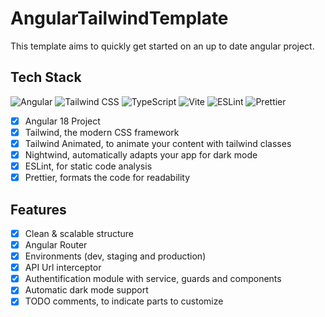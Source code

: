 # AngularTailwindTemplate

This template aims to quickly get started on an up to date angular project.

## Tech Stack 
![Angular](https://img.shields.io/badge/Angular-DD0031?style=for-the-badge&logo=angular&logoColor=white)
![Tailwind CSS](https://img.shields.io/badge/Tailwind_CSS-38B2AC?style=for-the-badge&logo=tailwind-css&logoColor=white)
![TypeScript](https://img.shields.io/badge/TypeScript-007ACC?style=for-the-badge&logo=typescript&logoColor=white)
![Vite](https://img.shields.io/badge/Vite-B73BFE?style=for-the-badge&logo=vite&logoColor=FFD62E)
![ESLint](https://img.shields.io/badge/eslint-3A33D1?style=for-the-badge&logo=eslint&logoColor=white)
![Prettier](https://img.shields.io/badge/prettier-1A2C34?style=for-the-badge&logo=prettier&logoColor=F7BA3E)

- [x] Angular 18 Project
- [x] Tailwind, the modern CSS framework
- [x] Tailwind Animated, to animate your content with tailwind classes
- [x] Nightwind, automatically adapts your app for dark mode
- [x] ESLint, for static code analysis
- [x] Prettier, formats the code for readability

## Features

- [x] Clean & scalable structure
- [x] Angular Router
- [x] Environments (dev, staging and production)
- [x] API Url interceptor
- [x] Authentification module with service, guards and components
- [x] Automatic dark mode support
- [x] TODO comments, to indicate parts to customize
